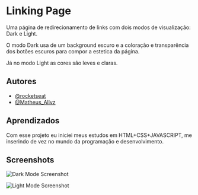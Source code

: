 
# Linking Page

Uma página de redirecionamento de links com dois modos de visualização: 
Dark e Light.

O modo Dark usa de um background escuro e a coloração e transparência dos botões escuros para compor a estetica da página.

Já no modo Light as cores são leves e claras.
## Autores

- [@rocketseat](https://app.rocketseat.com.br/)
- [@Matheus_Allvz](https://matheus-allvz.github.io/Linking-Page/)


## Aprendizados

Com esse projeto eu iniciei meus estudos em HTML+CSS+JAVASCRIPT, me inserindo de vez no mundo da programação e desenvolvimento.


## Screenshots

![Dark Mode Screenshot](https://i.imgur.com/Jh1VcHA.png)

![Light Mode Screenshot](https://i.imgur.com/oQkap1R.png)


